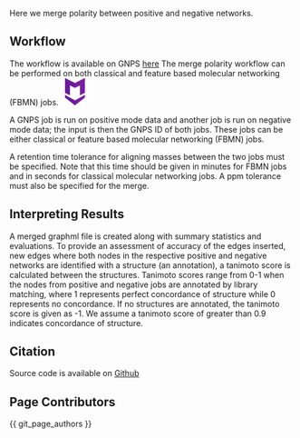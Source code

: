 Here we merge polarity between positive and negative networks. 

## Workflow
The workflow is available on GNPS [here](https://gnps.ucsd.edu/ProteoSAFe/index.jsp?params=%7B%22workflow%22:%22MERGE_NETWORKS_POLARITY%22%7D)
The merge polarity workflow can be performed on both classical and feature based molecular networking (FBMN) jobs. 
![alt text](https://github.com/adam-p/markdown-here/raw/master/src/common/images/icon48.png "Logo Title Text 1")

A GNPS job is run on positive mode data and another job is run on negative mode data; the input is then the GNPS ID of both jobs. These jobs can be either classical or feature based molecular networking (FBMN) jobs. 

A retention time tolerance for aligning masses between the two jobs must be specified. Note that this time should be given in minutes for FBMN jobs and in seconds for classical molecular networking jobs. A ppm tolerance must also be specified for the merge.  

## Interpreting Results

A merged graphml file is created along with summary statistics and evaluations. To provide an assessment of accuracy of the edges inserted, new edges where both nodes in the respective positive and negative networks are identified with a structure (an annotation), a tanimoto score is calculated between the structures. Tanimoto scores range from 0-1 when the nodes from positive and negative jobs are annotated by library matching, where 1 represents perfect concordance of structure while 0 represents no concordance. If no structures are annotated, the tanimoto score is given as -1. We assume a tanimoto score of greater than 0.9 indicates concordance of structure. 

## Citation

Source code is available on [Github](https://github.com/mwang87/MergePolarity)

## Page Contributors

{{ git_page_authors }}
